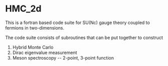 # HMC_2d

This is a fortran based code suite for SU(Nc) gauge theory coupled to fermions in two-dimensions.

The code suite consists of subroutines that can be put together to construct 
1. Hybrid Monte Carlo 
2. Dirac eigenvalue measurement
3. Meson spectroscopy -- 2-point, 3-point function
